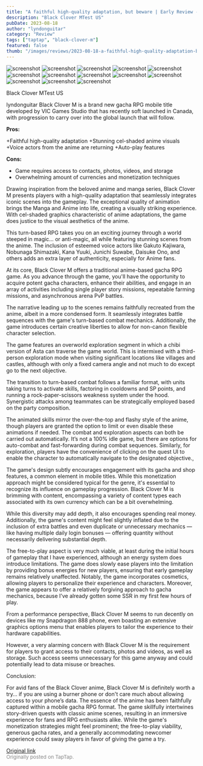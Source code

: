 ```yaml
---
title: "A faithful high-quality adaptation, but beware | Early Review - Black Clover M"
description: "Black Clover MTest US"
pubDate: 2023-08-18
author: "lyndonguitar"
category: "Review"
tags: ["taptap", "black-clover-m"]
featured: false
thumb: "/images/reviews/2023-08-18-a-faithful-high-quality-adaptation-but-beware--early-review---black-clover-m-0.avif"
---
```


<div class="gallery">
  <img src="/images/reviews/2023-08-18-a-faithful-high-quality-adaptation-but-beware--early-review---black-clover-m-0.avif" alt="screenshot" />
  <img src="/images/reviews/2023-08-18-a-faithful-high-quality-adaptation-but-beware--early-review---black-clover-m-1.avif" alt="screenshot" />
  <img src="/images/reviews/2023-08-18-a-faithful-high-quality-adaptation-but-beware--early-review---black-clover-m-2.avif" alt="screenshot" />
  <img src="/images/reviews/2023-08-18-a-faithful-high-quality-adaptation-but-beware--early-review---black-clover-m-3.avif" alt="screenshot" />
  <img src="/images/reviews/2023-08-18-a-faithful-high-quality-adaptation-but-beware--early-review---black-clover-m-4.avif" alt="screenshot" />
  <img src="/images/reviews/2023-08-18-a-faithful-high-quality-adaptation-but-beware--early-review---black-clover-m-5.avif" alt="screenshot" />
  <img src="/images/reviews/2023-08-18-a-faithful-high-quality-adaptation-but-beware--early-review---black-clover-m-6.avif" alt="screenshot" />
  <img src="/images/reviews/2023-08-18-a-faithful-high-quality-adaptation-but-beware--early-review---black-clover-m-7.avif" alt="screenshot" />
  <img src="/images/reviews/2023-08-18-a-faithful-high-quality-adaptation-but-beware--early-review---black-clover-m-8.avif" alt="screenshot" />
  <img src="/images/reviews/2023-08-18-a-faithful-high-quality-adaptation-but-beware--early-review---black-clover-m-9.avif" alt="screenshot" />
  <img src="/images/reviews/2023-08-18-a-faithful-high-quality-adaptation-but-beware--early-review---black-clover-m-10.avif" alt="screenshot" />
  <img src="/images/reviews/2023-08-18-a-faithful-high-quality-adaptation-but-beware--early-review---black-clover-m-11.avif" alt="screenshot" />
  <img src="/images/reviews/2023-08-18-a-faithful-high-quality-adaptation-but-beware--early-review---black-clover-m-12.avif" alt="screenshot" />
</div>

Black Clover MTest US

lyndonguitar
Black Clover M is a brand new gacha RPG mobile title developed by VIC Games Studio that has recently soft launched in Canada, with progression to carry over into the global launch that will follow.


**Pros:**


+Faithful high-quality adaptation
+Stunning cel-shaded anime visuals
+Voice actors from the anime are returning
+Auto-play features


**Cons:**
- Game requires access to contacts, photos, videos, and storage
- Overwhelming amount of currencies and monetization techniques


Drawing inspiration from the beloved anime and manga series, Black Clover M presents players with a high-quality adaptation that seamlessly integrates iconic scenes into the gameplay. The exceptional quality of animation brings the Manga and Anime into life, creating a visually striking experience. With cel-shaded graphics characteristic of anime adaptations, the game does justice to the visual aesthetics of the anime.

This turn-based RPG takes you on an exciting journey through a world steeped in magic… or anti-magic, all while featuring stunning scenes from the anime. The inclusion of esteemed voice actors like Gakuto Kajiwara, Nobunaga Shimazaki, Kana Yuuki, Junichi Suwabe, Daisuke Ono, and others adds an extra layer of authenticity, especially for Anime fans.

At its core, Black Clover M offers a traditional anime-based gacha RPG game. As you advance through the game, you'll have the opportunity to acquire potent gacha characters, enhance their abilities, and engage in an array of activities including single player story missions, repeatable farming missions, and asynchronous arena PvP battles.

The narrative leading up to the scenes remains faithfully recreated from the anime, albeit in a more condensed form. It seamlessly integrates battle sequences with the game's turn-based combat mechanics. Additionally, the game introduces certain creative liberties to allow for non-canon flexible character selection.

The game features an overworld exploration segment in which a chibi version of Asta can traverse the game world. This is intermixed with a third-person exploration mode when visiting significant locations like villages and castles, although with only a fixed camera angle and not much to do except go to the next objective.

The transition to turn-based combat follows a familiar format, with units taking turns to activate skills, factoring in cooldowns and SP points, and running a rock-paper-scissors weakness system under the hood. Synergistic attacks among teammates can be strategically employed based on the party composition.

The animated skills mirror the over-the-top and flashy style of the anime, though players are granted the option to limit or even disable these animations if needed. The combat and exploration aspects can both be carried out automatically.  It’s not a 100% idle game, but there are options for auto-combat and fast-forwarding during combat sequences. Similarly, for exploration, players have the convenience of clicking on the quest UI to enable the character to automatically navigate to the designated objective.,

The game's design subtly encourages engagement with its gacha and shop features, a common element in mobile titles. While this monetization approach might be considered typical for the genre, it's essential to recognize its influence on gameplay progression. Black Clover M is brimming with content, encompassing a variety of content types each associated with its own currency which can be a bit overwhelming.

While this diversity may add depth, it also encourages spending real money. Additionally, the game's content might feel slightly inflated due to the inclusion of extra battles and even duplicate or unnecessary mechanics — like having multiple daily login bonuses — offering quantity without necessarily delivering substantial depth.

The free-to-play aspect is very much viable, at least during the initial hours of gameplay that I have experienced, although an energy system does introduce limitations. The game does slowly ease players into the limitation by providing bonus energies for new players, ensuring that early gameplay remains relatively unaffected. Notably, the game incorporates cosmetics, allowing players to personalize their experience and characters. Moreover, the game appears to offer a relatively forgiving approach to gacha mechanics, because I’ve already gotten some SSR in my first few hours of play.

From a performance perspective, Black Clover M seems to run decently on devices like my Snapdragon 888 phone, even boasting an extensive graphics options menu that enables players to tailor the experience to their hardware capabilities.

However, a very alarming concern with Black Clover M is the requirement for players to grant access to their contacts, photos and videos, as well as storage. Such access seems unnecessary for this game anyway and could potentially lead to data misuse or breaches.

Conclusion:

For avid fans of the Black Clover anime, Black Clover M is definitely worth a try… if you are using a burner phone or don't care much about allowing access to your phone’s data. The essence of the anime has been faithfully captured within a mobile gacha RPG format. The game skillfully intertwines story-driven quests with classic anime scenes, resulting in an immersive experience for fans and RPG enthusiasts alike. While the game's monetization strategies might feel prominent; the free-to-play viability, generous gacha rates, and a generally accommodating newcomer experience could sway players in favor of giving the game a try.

[Original link](https://www.taptap.io/post/6155373)<br><span style="font-size: 0.95em; color: #888;">Originally posted on TapTap.</span>
